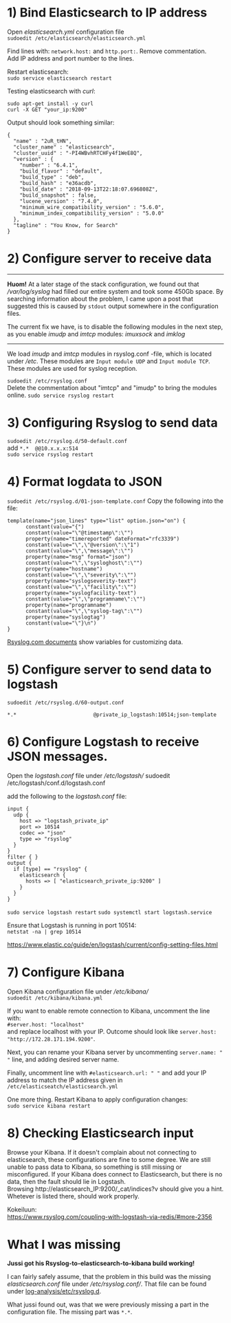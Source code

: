 # 1) Bind Elasticsearch to IP address #

Open *elasticsearch.yml* configuration file  
`sudoedit /etc/elasticsearch/elasticsearch.yml`

Find lines with: `network.host:` and `http.port:`. Remove commentation.  
Add IP address and port number to the lines.

Restart elasticsearch:  
`sudo service elasticsearch restart`

Testing elasticsearch with *curl*:  
```
sudo apt-get install -y curl
curl -X GET "your_ip:9200"
```
Output should look something similar:
```
{
  "name" : "2uR_tHN",
  "cluster_name" : "elasticsearch",
  "cluster_uuid" : "-PI4WBvhRTCHFy4f1WeE8Q",
  "version" : {
    "number" : "6.4.1",
    "build_flavor" : "default",
    "build_type" : "deb",
    "build_hash" : "e36acdb",
    "build_date" : "2018-09-13T22:18:07.696808Z",
    "build_snapshot" : false,
    "lucene_version" : "7.4.0",
    "minimum_wire_compatibility_version" : "5.6.0",
    "minimum_index_compatibility_version" : "5.0.0"
  },
  "tagline" : "You Know, for Search"
}

```

# 2) Configure server to receive data #  

---------------------------
**Huom!**
At a later stage of the stack configuration, we found out that */var/log/syslog* had filled our entire system and took some 450Gb space. By searching information about the problem, I came upon a post that suggested this is caused by `stdout` output somewhere in the configuration files.

The current fix we have, is to disable the following modules in the next step, as you enable *imudp* and *imtcp* modules: *imuxsock* and *imklog*

--------------------------

We load *imudp* and *imtcp* modules in rsyslog.conf -file, which is located under */etc*. These modules are `Input module UDP` and `Input module TCP`. These modules are used for syslog reception.

`sudoedit /etc/rsyslog.conf`  
Delete the commentation about "imtcp" and "imudp" to bring the modules online. 
`sudo service rsyslog restart`


# 3) Configuring Rsyslog to send data #

`sudoedit /etc/rsyslog.d/50-default.conf`  
add `*.*  @@10.x.x.x:514`  
`sudo service rsyslog restart`


# 4) Format logdata to JSON #

`sudoedit /etc/rsyslog.d/01-json-template.conf`
Copy the following into the file:  
```
template(name="json_lines" type="list" option.json="on") {
      constant(value="{")
      constant(value="\"@timestamp\":\"")
      property(name="timereported" dateFormat="rfc3339")
      constant(value="\",\"@version\":\"1")
      constant(value="\",\"message\":\"")
      property(name="msg" format="json")
      constant(value="\",\"sysloghost\":\"")
      property(name="hostname")
      constant(value="\",\"severity\":\"")
      property(name="syslogseverity-text")
      constant(value="\",\"facility\":\"")
      property(name="syslogfacility-text")
      constant(value="\",\"programname\":\"")
      property(name="programname")
      constant(value="\",\"syslog-tag\":\"")
      property(name="syslogtag")
      constant(value="\"}\n")
}
```

[Rsyslog.com documents](http://www.rsyslog.com/doc/v8-stable/configuration/properties.html) show variables for customizing data.


# 5) Configure server to send data to logstash #  

`sudoedit /etc/rsyslog.d/60-output.conf`  
```
*.*                         @private_ip_logstash:10514;json-template
```

# 6) Configure Logstash to receive JSON messages. #

Open the *logstash.conf* file under */etc/logstash/*
sudoedit /etc/logstash/conf.d/logstash.conf

add the following to the *logstash.conf* file:
```
input {
  udp {
    host => "logstash_private_ip"   
    port => 10514
    codec => "json"
    type => "rsyslog"
  }
}
filter { }
output {
  if [type] == "rsyslog" {
    elasticsearch {
      hosts => [ "elasticsearch_private_ip:9200" ]
    }
  }
}
```

`sudo service logstash restart`
`sudo systemctl start logstash.service`

Ensure that Logstash is running in port 10514:  
`netstat -na | grep 10514`  

https://www.elastic.co/guide/en/logstash/current/config-setting-files.html


# 7) Configure Kibana #

Open Kibana configuration file under */etc/kibana/*  
`sudoedit /etc/kibana/kibana.yml`

If you want to enable remote connection to Kibana, uncomment the line with:  
`#server.host: "localhost"`  
and replace localhost with your IP. Outcome should look like `server.host: "http://172.28.171.194.9200"`.

Next, you can rename your Kibana server by uncommenting `server.name: " "` line, and adding desired server name.

Finally, uncomment line with `#elasticsearch.url: " "` and add your IP address to match the IP address given in `/etc/elasticseatch/elasticsearch.yml`

One more thing. Restart Kibana to apply configuration changes:  
`sudo service kibana restart`


# 8) Checking Elasticsearch input #

Browse your Kibana. If it doesn't complain about not connecting to elasticsearch, these configurations are fine to some degree. We are still unable to pass data to Kibana, so something is still missing or misconfigured. If your Kibana does connect to Elasticsearch, but there is no data, then the fault should lie in Logstash.  
Browsing http://elasticsearch_IP:9200/_cat/indices?v should give you a hint. Whetever is listed there, should work properly.

Kokeiluun:  
https://www.rsyslog.com/coupling-with-logstash-via-redis/#more-2356 

# What I was missing #  

**Jussi got his Rsyslog-to-elasticsearch-to-kibana build working!**

I can fairly safely assume, that the problem in this build was the missing *elasticsearch.conf* file under */etc/rsyslog.conf/*.
That file can be found under [log-analysis/etc/rsyslog.d](https://github.com/jisosomppi/log-analysis/blob/master/etc/rsyslog.d/elasticsearch.conf).  

What jussi found out, was that we were previously missing a part in the configuration file. The missing part was `*.*`.  




